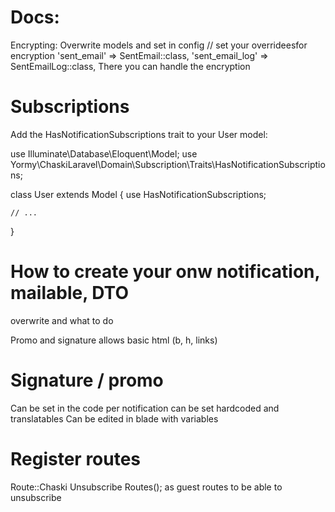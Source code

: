 # Docs:
Encrypting:
Overwrite models and set in config
// set your overrideesfor encryption
'sent_email' => SentEmail::class,
'sent_email_log' => SentEmailLog::class,
There you can handle the encryption


# Subscriptions
Add the HasNotificationSubscriptions  trait to your User model:

use Illuminate\Database\Eloquent\Model;
use Yormy\ChaskiLaravel\Domain\Subscription\Traits\HasNotificationSubscriptions;

class User extends Model
{
use HasNotificationSubscriptions;

    // ...
}

# How to create your onw notification, mailable, DTO
overwrite and what to do

Promo and signature allows basic html (b, h, links)

# Signature / promo
Can be set in the code per notification
can be set hardcoded and translatables
Can be edited in blade with variables

# Register routes
Route::Chaski Unsubscribe Routes();
as guest routes to be able to unsubscribe

